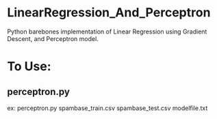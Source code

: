 # LinearRegression_And_Perceptron
Python barebones implementation of Linear Regression using Gradient Descent, and Perceptron model.

# To Use:
## perceptron.py <train> <test> <model>

 
 ex: perceptron.py spambase_train.csv spambase_test.csv modelfile.txt
